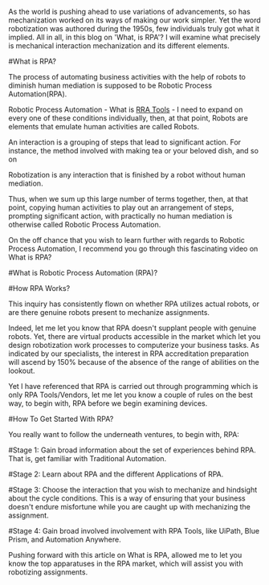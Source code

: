 As the world is pushing ahead to use variations of advancements, so has mechanization worked on its ways of making our work simpler. Yet the word robotization was authored during the 1950s, few individuals truly got what it implied. All in all, in this blog on 'What, is RPA'? I will examine what precisely is mechanical interaction mechanization and its different elements. 

#What is RPA? 

The process of automating business activities with the help of robots to diminish human mediation is supposed to be Robotic Process Automation(RPA). 

Robotic Process Automation - What is [RRA Tools](https://www.edgeverve.com/assistedge/community/) - I need to expand on every one of these conditions individually, then, at that point,  Robots are elements that emulate human activities are called Robots. 

An interaction is a grouping of steps that lead to significant action. For instance, the method involved with making tea or your beloved dish, and so on 

Robotization is any interaction that is finished by a robot without human mediation. 

Thus, when we sum up this large number of terms together, then, at that point, copying human activities to play out an arrangement of steps, prompting significant action, with practically no human mediation is otherwise called Robotic Process Automation. 

On the off chance that you wish to learn further with regards to Robotic Process Automation, I recommend you go through this fascinating video on What is RPA? 

#What is Robotic Process Automation (RPA)? 

#How RPA Works? 

This inquiry has consistently flown on whether RPA utilizes actual robots, or are there genuine robots present to mechanize assignments. 

Indeed, let me let you know that RPA doesn't supplant people with genuine robots. Yet, there are virtual products accessible in the market which let you design robotization work processes to computerize your business tasks. As indicated by our specialists, the interest in RPA accreditation preparation will ascend by 150% because of the absence of the range of abilities on the lookout. 

Yet I have referenced that RPA is carried out through programming which is only RPA Tools/Vendors, let me let you know a couple of rules on the best way, to begin with, RPA before we begin examining devices. 

#How To Get Started With RPA? 

You really want to follow the underneath ventures, to begin with, RPA: 

#Stage 1: Gain broad information about the set of experiences behind RPA. That is, get familiar with Traditional Automation. 

#Stage 2: Learn about RPA and the different Applications of RPA. 

#Stage 3: Choose the interaction that you wish to mechanize and hindsight about the cycle conditions. This is a way of ensuring that your business doesn't endure misfortune while you are caught up with mechanizing the assignment. 

#Stage 4: Gain broad involved involvement with RPA Tools, like UiPath, Blue Prism, and Automation Anywhere. 

Pushing forward with this article on What is RPA, allowed me to let you know the top apparatuses in the RPA market, which will assist you with robotizing assignments. 
